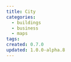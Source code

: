 ```yaml
---
title: City
categories:
  - buildings
  - business
  - maps
tags:
created: 0.7.0
updated: 1.0.0-alpha.8
---
```

